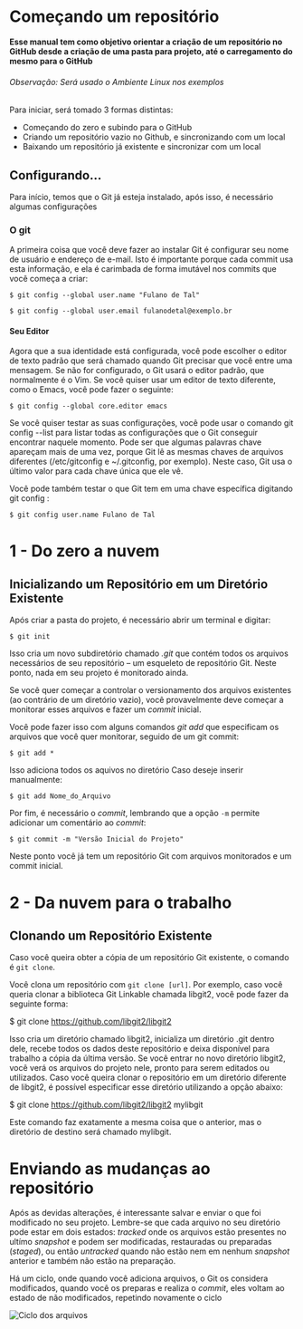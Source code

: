 # Começando um repositório

**Esse manual tem como objetivo orientar a criação de um repositório no GitHub desde a criação de uma pasta para projeto, até o carregamento do mesmo para o GitHub**

###### Observação: Será usado o Ambiente Linux nos exemplos

 Para iniciar, será tomado 3 formas distintas:
+ Começando do zero e subindo para o GitHub
+ Criando um repositório vazio no Github, e sincronizando com um local
+ Baixando um repositório já existente e sincronizar com um local


## Configurando...

Para início, temos que o Git já esteja instalado, após isso, é necessário algumas configurações

### O git

A primeira coisa que você deve fazer ao instalar Git é configurar seu nome de usuário e endereço de e-mail. Isto é importante porque cada commit usa esta informação, e ela é carimbada de forma imutável nos commits que você começa a criar:

```
$ git config --global user.name "Fulano de Tal" 

$ git config --global user.email fulanodetal@exemplo.br
```

#### Seu Editor

Agora que a sua identidade está configurada, você pode escolher o editor de texto padrão que será chamado quando Git precisar que você entre uma mensagem. Se não for configurado, o Git usará o editor padrão, que normalmente é o Vim. Se você quiser usar um editor de texto diferente, como o Emacs, você pode fazer o seguinte:
```
$ git config --global core.editor emacs
```
Se você quiser testar as suas configurações, você pode usar o comando git config --list para listar todas as configurações que o Git conseguir encontrar naquele momento. Pode ser que algumas palavras chave apareçam mais de uma vez, porque Git lê as mesmas chaves de arquivos diferentes (/etc/gitconfig e ~/.gitconfig, por exemplo). Neste caso, Git usa o último valor para cada chave única que ele vê.

Você pode também testar o que Git tem em uma chave específica digitando git config <key>:

```
$ git config user.name Fulano de Tal
```




# 1 - Do zero a nuvem
## Inicializando um Repositório em um Diretório Existente


Após criar a pasta do projeto, é necessário abrir um terminal e digitar:

```
$ git init
```


Isso cria um novo subdiretório chamado _.git_ que contém todos os arquivos necessários de seu repositório – um esqueleto de repositório Git. Neste ponto, nada em seu projeto é monitorado ainda.

Se você quer começar a controlar o versionamento dos arquivos existentes (ao contrário de um diretório vazio), você provavelmente deve começar a monitorar esses arquivos e fazer um _commit_ inicial.

 Você pode fazer isso com alguns comandos _git add_ que especificam os arquivos que você quer monitorar, seguido de um git commit:
```
$ git add *
```
Isso adiciona todos os aquivos no diretório
Caso deseje inserir manualmente:
```
$ git add Nome_do_Arquivo
```
Por fim, é necessário o _commit_, lembrando que a opção ```-m``` permite adicionar um comentário ao _commit_:
```
$ git commit -m "Versão Inicial do Projeto"
```

Neste ponto você já tem um repositório Git com arquivos monitorados e um commit inicial.

# 2 - Da nuvem para o trabalho
## Clonando um Repositório Existente

Caso você queira obter a cópia de um repositório Git existente, o comando é ```git clone```.

Você clona um repositório com ```git clone [url]```. Por exemplo, caso você queria clonar a biblioteca Git Linkable chamada libgit2, você pode fazer da seguinte forma:

$ git clone https://github.com/libgit2/libgit2

Isso cria um diretório chamado libgit2, inicializa um diretório .git dentro dele, recebe todos os dados deste repositório e deixa disponível para trabalho a cópia da última versão. Se você entrar no novo diretório libgit2, você verá os arquivos do projeto nele, pronto para serem editados ou utilizados. Caso você queira clonar o repositório em um diretório diferente de libgit2, é possível especificar esse diretório utilizando a opção abaixo:

$ git clone https://github.com/libgit2/libgit2 mylibgit

Este comando faz exatamente a mesma coisa que o anterior, mas o diretório de destino será chamado mylibgit.

# Enviando as mudanças ao repositório

Após as devidas alterações, é interessante salvar e enviar o que foi modificado no seu projeto. Lembre-se que cada arquivo no seu diretório pode estar em dois estados: _tracked_ onde os arquivos estão presentes no ultímo _snapshot_ e podem ser modificadas, restauradas ou preparadas (_staged_), ou então _untracked_ quando não estão nem em nenhum _snapshot_ anterior e também não estão na preparação.

Há um ciclo, onde quando você adiciona arquivos, o Git os considera modificados, quando você os preparas e realiza o _commit_, eles voltam ao estado de não modificados, repetindo novamente o ciclo

![Ciclo dos arquivos](https://git-scm.com/book/en/v2/images/lifecycle.png "O ciclo de vida dos arquivos")

